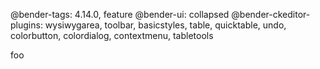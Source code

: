 @bender-tags: 4.14.0, feature
@bender-ui: collapsed
@bender-ckeditor-plugins: wysiwygarea, toolbar, basicstyles, table, quicktable, undo, colorbutton, colordialog, contextmenu, tabletools

foo
